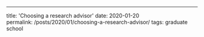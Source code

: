 ---
title: 'Choosing a research advisor'
date: 2020-01-20			
permalink: /posts/2020/01/choosing-a-research-advisor/
tags: graduate school
